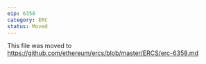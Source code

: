```yaml
---
eip: 6358
category: ERC
status: Moved
---
```


This file was moved to https://github.com/ethereum/ercs/blob/master/ERCS/erc-6358.md
